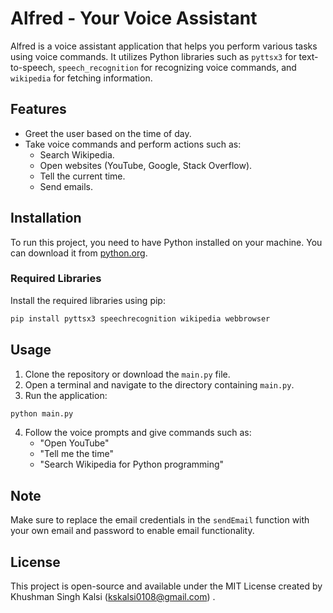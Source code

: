 # Alfred - Your Voice Assistant

Alfred is a voice assistant application that helps you perform various tasks using voice commands. It utilizes Python libraries such as `pyttsx3` for text-to-speech, `speech_recognition` for recognizing voice commands, and `wikipedia` for fetching information.

## Features

- Greet the user based on the time of day.
- Take voice commands and perform actions such as:
  - Search Wikipedia.
  - Open websites (YouTube, Google, Stack Overflow).
  - Tell the current time.
  - Send emails.

## Installation

To run this project, you need to have Python installed on your machine. You can download it from [python.org](https://www.python.org/downloads/).

### Required Libraries

Install the required libraries using pip:

```bash
pip install pyttsx3 speechrecognition wikipedia webbrowser
```

## Usage

1. Clone the repository or download the `main.py` file.
2. Open a terminal and navigate to the directory containing `main.py`.
3. Run the application:

```bash
python main.py
```

4. Follow the voice prompts and give commands such as:
   - "Open YouTube"
   - "Tell me the time"
   - "Search Wikipedia for Python programming"

## Note

Make sure to replace the email credentials in the `sendEmail` function with your own email and password to enable email functionality.

## License

This project is open-source and available under the MIT License created by Khushman Singh Kalsi (kskalsi0108@gmail.com) .
